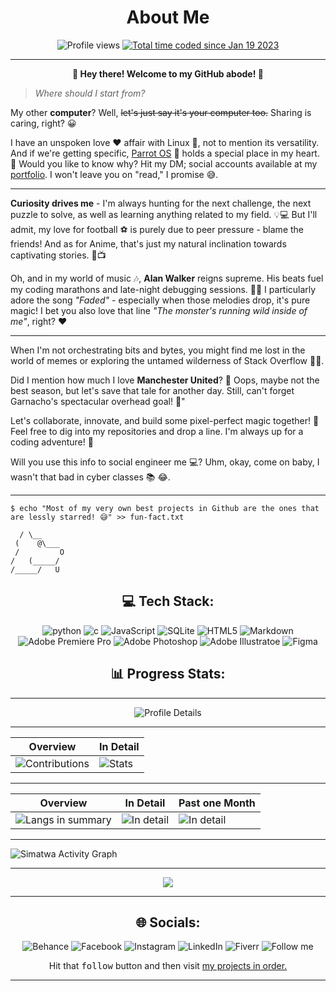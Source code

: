 <h1 align="center"> About Me </h1>

<p align="center">
<img alt="Profile views" src="https://komarev.com/ghpvc/?username=Simatwa&color=blueviolet&style=plastic&label=Profile+Views"/> <a href="https://wakatime.com/@321c8a21-57bc-4782-bb00-8733ff579c0d"><img src="https://wakatime.com/badge/user/321c8a21-57bc-4782-bb00-8733ff579c0d.svg" alt="Total time coded since Jan 19 2023" /></a>
</p>

---

<p align="center"><strong>👋 Hey there! Welcome to my GitHub abode! 🚀</strong></p>

> *Where should I start from?*

My other **computer**? Well, ~~let's just say it's your computer too.~~ Sharing is caring, right? 😀

I have an unspoken love ❤️ affair with Linux 🐧, not to mention its versatility. And if we're getting specific, [Parrot OS](https://www.parrotsec.org) 🦜 holds a special place in my heart. 💙 Would you like to know why? Hit my DM; social accounts available at my [portfolio](https://simatwa.vercel.app). I won't leave you on "read," I promise 😅.

---

**Curiosity drives me** - I'm always hunting for the next challenge, the next puzzle to solve, as well as learning anything related to my field. 💡💻 But I'll admit, my love for football ⚽ is purely due to peer pressure - blame the friends! And as for Anime, that's just my natural inclination towards captivating stories. 🏈📺

Oh, and in my world of music 🎶, **Alan Walker** reigns supreme. His beats fuel my coding marathons and late-night debugging sessions. 🎵✨ I particularly adore the song *"Faded"* - especially when those melodies drop, it's pure magic! I bet you also love that line *"The monster's running wild inside of me"*, right? ❤️ 

---

When I'm not orchestrating bits and bytes, you might find me lost in the world of memes or exploring the untamed wilderness of Stack Overflow 👨‍💻.

Did I mention how much I love **Manchester United**? 🥅 Oops, maybe not the best season, but let's save that tale for another day. Still, can't forget Garnacho's spectacular overhead goal! 🔴"

Let's collaborate, innovate, and build some pixel-perfect magic together! 🌟 Feel free to dig into my repositories and drop a line. I'm always up for a coding adventure! 🌌

Will you use this info to social engineer me 💻? Uhm, okay, come on baby, I wasn't that bad in cyber classes 📚 😂.

---

```
$ echo "Most of my very own best projects in Github are the ones that are lessly starred! 😅" >> fun-fact.txt

  / \__
 (    @\___
 /         O
/   (_____/
/_____/   U

```

<h2 align="center"> 💻 Tech Stack:</h2>

 <p align="center">
<img src="https://img.shields.io/badge/python-3670A0?style=for-the-badge&logo=python&logoColor=ffdd54" alt='python'/> <img src="https://img.shields.io/badge/c-%2300599C.svg?style=for-the-badge&logo=c&logoColor=white" alt="c" /> <img alt="JavaScript" src="https://img.shields.io/badge/javascript-%23323330.svg?style=for-the-badge&logo=javascript&logoColor=%23F7DF1E" /> <img alt="SQLite" src="https://img.shields.io/badge/sqlite-%2307405e.svg?style=for-the-badge&logo=sqlite&logoColor=white"/> <img alt="HTML5" src="https://img.shields.io/badge/html5-%23E34F26.svg?style=for-the-badge&logo=html5&logoColor=white" <img alt="CSS3" src="https://img.shields.io/badge/css3-%231572B6.svg?style=for-the-badge&logo=css3&logoColor=white"/> <img alt="Markdown" src="https://img.shields.io/badge/markdown-%23000000.svg?style=for-the-badge&logo=markdown&logoColor=white"/> <img alt="Adobe Premiere Pro" src="https://img.shields.io/badge/Adobe%20Premiere%20Pro-9999FF.svg?style=for-the-badge&logo=Adobe%20Premiere%20Pro&logoColor=white"/> <img alt="Adobe Photoshop" src="https://img.shields.io/badge/adobephotoshop-%2331A8FF.svg?style=for-the-badge&logo=adobephotoshop&logoColor=white"/> <img alt="Adobe Illustratoe" src="https://img.shields.io/static/v1?logo=adobeillustrator&style=flat-square&message=Adobe-Illustrator&labelColor=blue&color=blue&label="/> <img alt="Figma" src="https://img.shields.io/static/v1?logo=figma&style=flat-square&message=Figma&labelColor=blue&color=blue&label=&logoColor=black"/>
</p>


 <h2 align="center">📊 Progress Stats:</h2>

---

<p align="center">
<img src="https://github-profile-summary-cards.vercel.app/api/cards/profile-details?username=Simatwa&theme=tokyonight" alt="Profile Details"/>
</p>

<p align="center">

---

| Overview | In Detail |
|--------|----------|
| ![Contributions](https://streak-stats.demolab.com?user=Simatwa&theme=tokyonight) | ![Stats](https://github-readme-stats.vercel.app/api?username=Simatwa&show_icons=true&theme=tokyonight&include_all_commits=true&count_private=true) |

---

| Overview | In Detail | Past one Month |
|--------|----------|-------------------|
| ![Langs in summary](https://github-readme-stats.vercel.app/api/top-langs/?username=Simatwa&theme=tokyonight) | ![In detail](https://api.githubtrends.io/user/svg/Simatwa/langs?time_range=all_time&theme=synthwaves&include_private=true) | ![In detail](https://api.githubtrends.io/user/svg/Simatwa/langs?time_range=one_month&theme=synthwaves&include_private=true) |

---

</p>


![Simatwa Activity Graph](https://github-readme-activity-graph.vercel.app/graph?username=Simatwa&theme=tokyonight) 

---

<p align="center">
<img src="https://github-readme-stats.vercel.app/api/wakatime?username=Simatwa&theme=tokyonight"></img>
</p>

---

<!--
<img src="https://github-contributor-stats.vercel.app/api?username=Simatwa&limit=6&theme=tokyonight&combine_all_yearly_contributions=true"/>

![Smartwa's GitHub stats](https://github-readme-stats.vercel.app/api?username=Simatwa&show_icons=true&theme=tokyonight&include_all_commits=true&count_private=true)

[![GitHub Streak](https://streak-stats.demolab.com?user=Simatwa&theme=tokyonight)](https://git.io/streak-stats)

![Contributions](https://github-contributor-stats.vercel.app/api?username=Simatwa&limit=8&theme=tokyonight&combine_all_yearly_contributions=true)

[![Top Langs](https://github-readme-stats.vercel.app/api/top-langs/?username=Simatwa&theme=tokyonight)](https://github.com/Simatwa)

-->

 <h2 align="center">🌐 Socials:</h2>

<p align="center">
<img alt="Behance" src="https://img.shields.io/badge/Behance-1769ff?logo=behance&logoColor=white"><a href="https://behance.net/smartwacaleb" target='_blank'></a> <img alt="Facebook" src="https://img.shields.io/badge/Facebook-%231877F2.svg?logo=Facebook&logoColor=white"/> <a href="https://facebook.com/beny.carl.3" target='_blank'></a> <img alt="Instagram" src="https://img.shields.io/badge/Instagram-%23E4405F.svg?logo=Instagram&logoColor=white"/><a href="https://www.instagram.com/smartwa_caleb" target="_blank"></a> <img alt="LinkedIn" src="https://img.shields.io/badge/LinkedIn-%230077B5.svg?logo=linkedin&logoColor=white"/><a href="https://www.linkedin.com/in/smartwa-caleb-927975197/" alt="_blank"></a> <img alt="Fiverr" src="https://img.shields.io/static/v1?logo=fiverr&label=Fiverr&message=Order&color=green"/><a href="https://fiverr.com/smartwa_254" target="_blank"></a> <img alt="Follow me" src="https://img.shields.io/static/v1?logo=github&message=Follow&label=Github&style=social"/>
</p>

<!--
<a href="https://oxygenblobsglass.com/bjih3uuhe?key=6b37fa529bff17e039a5697d32ef52f8"><img alt="banner" src="https://landings-cdn.adsterratech.com/referralBanners/png/468%20x%20120%20px.png"/></a>


<a href="#">
<img src="https://github-readme-stats.vercel.app/api/pin/?username=Simatwa&repo=y2mate-api&theme=tokyonight"/>
</a>
-->
<p align="center">
Hit that <kbd>follow</kbd> button and then visit <a href="https://github.com/Simatwa/simatwa-does" target="_blank">my projects in order.</a>
</p>

---